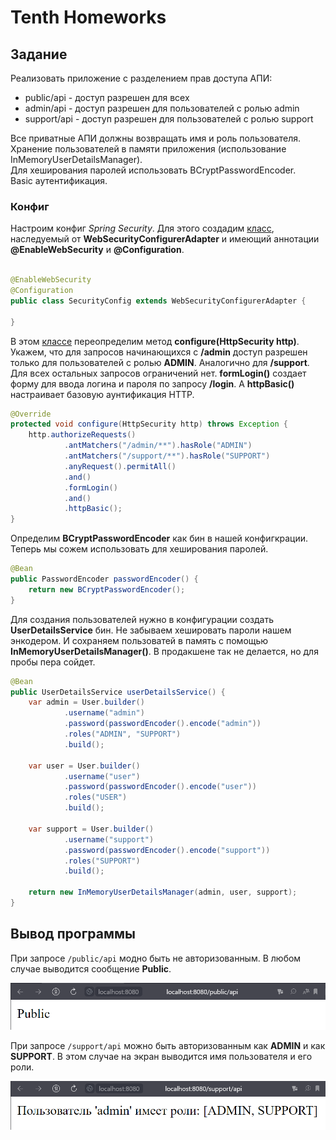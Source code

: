 # Tenth Homeworks

## Задание

Реализовать приложение с разделением прав доступа АПИ:

- public/api - доступ разрешен для всех
- admin/api - доступ разрешен для пользователей с ролью admin
- support/api - доступ разрешен для пользователей с ролью support

Все приватные АПИ должны возвращать имя и роль пользователя.    
Хранение пользователей в памяти приложения (использование InMemoryUserDetailsManager).  
Для хеширования паролей использовать BCryptPasswordEncoder.     
Basic аутентификация.

### Конфиг

Настроим конфиг _Spring Security_. Для этого создадим [класс](https://github.com/InSkipper/Java_HomeWorks/blob/TenthHomework/src/main/java/com/example/defaultproject/config/SecurityConfig.java), наследуемый от **WebSecurityConfigurerAdapter**
и имеющий аннотации **@EnableWebSecurity** и **@Configuration**.

```java

@EnableWebSecurity
@Configuration
public class SecurityConfig extends WebSecurityConfigurerAdapter {

}
```

В этом [классе](https://github.com/InSkipper/Java_HomeWorks/blob/TenthHomework/src/main/java/com/example/defaultproject/config/SecurityConfig.java) переопределим метод **configure(HttpSecurity http)**. Укажем, что для запросов начинающихся с **/admin**
доступ разрешен только для пользователей с ролью **ADMIN**. Аналогично для **/support**. Для всех остальных запросов
ограничений нет. **formLogin()** создает форму для ввода логина и пароля по запросу **/login**. А **httpBasic()**
настраивает базовую аунтификация HTTP.

```java
@Override
protected void configure(HttpSecurity http) throws Exception {
    http.authorizeRequests()
            .antMatchers("/admin/**").hasRole("ADMIN")
            .antMatchers("/support/**").hasRole("SUPPORT")
            .anyRequest().permitAll()
            .and()
            .formLogin()
            .and()
            .httpBasic();
}
```

Определим **BCryptPasswordEncoder** как бин в нашей конфигкрации. Теперь мы сожем использовать для хеширования паролей.

```java
@Bean
public PasswordEncoder passwordEncoder() {
    return new BCryptPasswordEncoder();
}
```

Для создания пользователей нужно в конфигурации создать **UserDetailsService** бин. Не забываем хешировать пароли нашем
энкодером. И сохраняем пользоватей в память с помощью **InMemoryUserDetailsManager()**. В продакшене так не делается, но
для пробы пера сойдет.

```java
@Bean
public UserDetailsService userDetailsService() {
    var admin = User.builder()
            .username("admin")
            .password(passwordEncoder().encode("admin"))
            .roles("ADMIN", "SUPPORT")
            .build();

    var user = User.builder()
            .username("user")
            .password(passwordEncoder().encode("user"))
            .roles("USER")
            .build();

    var support = User.builder()
            .username("support")
            .password(passwordEncoder().encode("support"))
            .roles("SUPPORT")
            .build();

    return new InMemoryUserDetailsManager(admin, user, support);
}
```

## Вывод программы

При запросе ```/public/api``` модно быть не авторизованным. В любом случае выводится сообщение **Public**.

![public-api](public-api.png)

При запросе ```/support/api``` можно быть авторизованным как **ADMIN** и как **SUPPORT**. В этом случае на экран
выводится имя пользователя и его роли.

![support-api](support-api.png)
